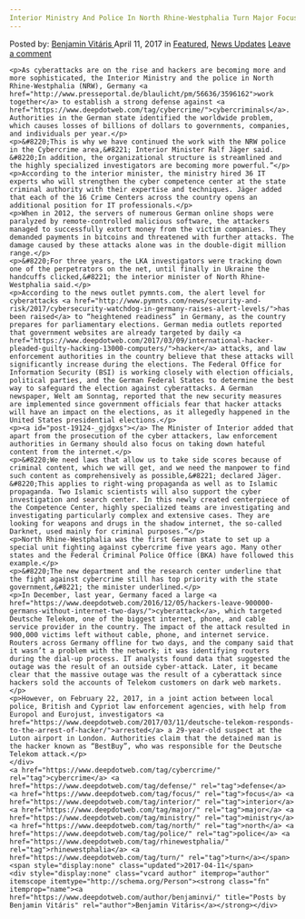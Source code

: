 ```yaml
---
Interior Ministry And Police In North Rhine-Westphalia Turn Major Focus On Cybercrime Defense"
---
```

<article class="post-listing post-19124 post type-post status-publish format-standard has-post-thumbnail hentry  tag-cybercrime tag-defense tag-focus tag-interior tag-major tag-ministry tag-north tag-police tag-rhinewestphalia tag-turn">
    <div class="post-inner">
        <span>Posted by: <a href="https://www.deepdotweb.com/author/benjaminvi/" title="">Benjamin Vitáris </a></span>
    <span>April 11, 2017</span>
    <span>in <a href="https://www.deepdotweb.com/category/deepdot-news/" rel="category tag">Featured</a>, <a href="https://www.deepdotweb.com/category/news-updates/" rel="category tag">News Updates</a></span>
    <span><a href="https://www.deepdotweb.com/2017/04/11/interior-ministry-and-police-in-north-rhine/#respond">Leave a comment</a></span>
    </p>
    <div class="clear"></div>
    
    <p>As cyberattacks are on the rise and hackers are becoming more and more sophisticated, the Interior Ministry and the police in North Rhine-Westphalia (NRW), Germany <a href="http://www.presseportal.de/blaulicht/pm/56636/3596162">work together</a> to establish a strong defense against <a href="https://www.deepdotweb.com/tag/cybercrime/">cybercriminals</a>. Authorities in the German state identified the worldwide problem, which causes losses of billions of dollars to governments, companies, and individuals per year.</p>
    <p>&#8220;This is why we have continued the work with the NRW police in the Cybercrime area,&#8221; Interior Minister Ralf Jäger said. &#8220;In addition, the organizational structure is streamlined and the highly specialized investigators are becoming more powerful.”</p>
    <p>According to the interior minister, the ministry hired 36 IT experts who will strengthen the cyber competence center at the state criminal authority with their expertise and techniques. Jäger added that each of the 16 Crime Centers across the country opens an additional position for IT professionals.</p>
    <p>When in 2012, the servers of numerous German online shops were paralyzed by remote-controlled malicious software, the attackers managed to successfully extort money from the victim companies. They demanded payments in bitcoins and threatened with further attacks. The damage caused by these attacks alone was in the double-digit million range.</p>
    <p>&#8220;For three years, the LKA investigators were tracking down one of the perpetrators on the net, until finally in Ukraine the handcuffs clicked,&#8221; the interior minister of North Rhine-Westphalia said.</p>
    <p>According to the news outlet pymnts.com, the alert level for cyberattacks <a href="http://www.pymnts.com/news/security-and-risk/2017/cybersecurity-watchdog-in-germany-raises-alert-levels/">has been raised</a> to “heightened readiness” in Germany, as the country prepares for parliamentary elections. German media outlets reported that government websites are already targeted by daily <a href="https://www.deepdotweb.com/2017/03/09/international-hacker-pleaded-guilty-hacking-13000-computers/">hacker</a> attacks, and law enforcement authorities in the country believe that these attacks will significantly increase during the elections. The Federal Office for Information Security (BSI) is working closely with election officials, political parties, and the German Federal States to determine the best way to safeguard the election against cyberattacks. A German newspaper, Welt am Sonntag, reported that the new security measures are implemented since government officials fear that hacker attacks will have an impact on the elections, as it allegedly happened in the United States presidential elections.</p>
    <p><a id="post-19124-_gjdgxs"></a> The Minister of Interior added that apart from the prosecution of the cyber attackers, law enforcement authorities in Germany should also focus on taking down hateful content from the internet.</p>
    <p>&#8220;We need laws that allow us to take side scores because of criminal content, which we will get, and we need the manpower to find such content as comprehensively as possible,&#8221; declared Jäger. &#8220;This applies to right-wing propaganda as well as to Islamic propaganda. Two Islamic scientists will also support the cyber investigation and search center. In this newly created centerpiece of the Competence Center, highly specialized teams are investigating and investigating particularly complex and extensive cases. They are looking for weapons and drugs in the shadow internet, the so-called Darknet, used mainly for criminal purposes.”</p>
    <p>North Rhine-Westphalia was the first German state to set up a special unit fighting against cybercrime five years ago. Many other states and the Federal Criminal Police Office (BKA) have followed this example.</p>
    <p>&#8220;The new department and the research center underline that the fight against cybercrime still has top priority with the state government,&#8221; the minister underlined.</p>
    <p>In December, last year, Germany faced a large <a href="https://www.deepdotweb.com/2016/12/05/hackers-leave-900000-germans-without-internet-two-days/">cyberattack</a>, which targeted Deutsche Telekom, one of the biggest internet, phone, and cable service provider in the country. The impact of the attack resulted in 900,000 victims left without cable, phone, and internet service. Routers across Germany offline for two days, and the company said that it wasn’t a problem with the network; it was identifying routers during the dial-up process. IT analysts found data that suggested the outage was the result of an outside cyber-attack. Later, it became clear that the massive outage was the result of a cyberattack since hackers sold the accounts of Telekom customers on dark web markets.</p>
    <p>However, on February 22, 2017, in a joint action between local police, British and Cypriot law enforcement agencies, with help from Europol and Eurojust, investigators <a href="https://www.deepdotweb.com/2017/03/11/deutsche-telekom-responds-to-the-arrest-of-hacker/">arrested</a> a 29-year-old suspect at the Luton airport in London. Authorities claim that the detained man is the hacker known as “BestBuy”, who was responsible for the Deutsche Telekom attack.</p>
    </div>
    <a href="https://www.deepdotweb.com/tag/cybercrime/" rel="tag">cybercrime</a> <a href="https://www.deepdotweb.com/tag/defense/" rel="tag">defense</a> <a href="https://www.deepdotweb.com/tag/focus/" rel="tag">focus</a> <a href="https://www.deepdotweb.com/tag/interior/" rel="tag">interior</a> <a href="https://www.deepdotweb.com/tag/major/" rel="tag">major</a> <a href="https://www.deepdotweb.com/tag/ministry/" rel="tag">ministry</a> <a href="https://www.deepdotweb.com/tag/north/" rel="tag">north</a> <a href="https://www.deepdotweb.com/tag/police/" rel="tag">police</a> <a href="https://www.deepdotweb.com/tag/rhinewestphalia/" rel="tag">rhinewestphalia</a> <a href="https://www.deepdotweb.com/tag/turn/" rel="tag">turn</a></span> <span style="display:none" class="updated">2017-04-11</span>
    <div style="display:none" class="vcard author" itemprop="author" itemscope itemtype="http://schema.org/Person"><strong class="fn" itemprop="name"><a href="https://www.deepdotweb.com/author/benjaminvi/" title="Posts by Benjamin Vitáris" rel="author">Benjamin Vitáris</a></strong></div>
    
